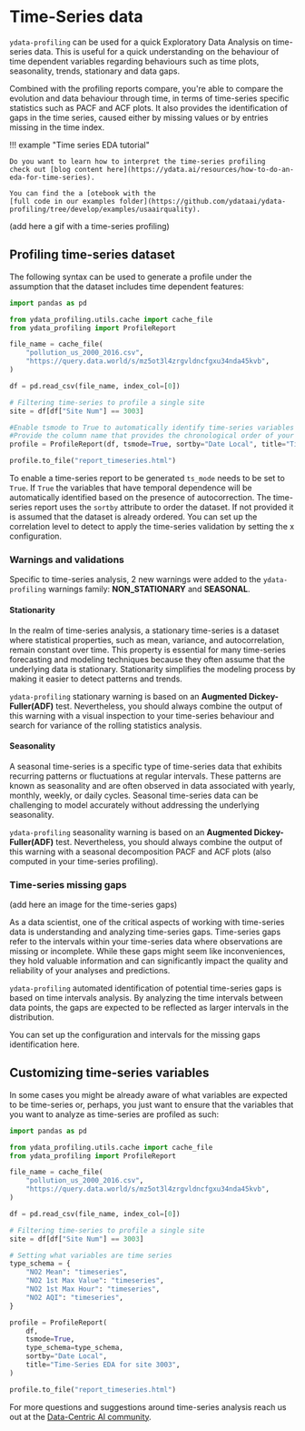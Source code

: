 # Time-Series data

`ydata-profiling` can be used for a quick Exploratory Data Analysis on
time-series data. This is useful for a quick understanding on the
behaviour of time dependent variables regarding behaviours such as time
plots, seasonality, trends, stationary and data gaps.

Combined with the profiling reports compare, you're able to compare the
evolution and data behaviour through time, in terms of time-series
specific statistics such as PACF and ACF plots. It also provides the
identification of gaps in the time series, caused either by missing
values or by entries missing in the time index.

!!! example "Time series EDA tutorial"
    
    Do you want to learn how to interpret the time-series profiling
    check out [blog content here](https://ydata.ai/resources/how-to-do-an-eda-for-time-series). 

    You can find the a [otebook with the
    [full code in our examples folder](https://github.com/ydataai/ydata-profiling/tree/develop/examples/usaairquality).

(add here a gif with a time-series profiling)

## Profiling time-series dataset

The following syntax can be used to generate a profile under the
assumption that the dataset includes time dependent features:

``` python linenums="1" title="Setting the configurations for time-series profiling"
import pandas as pd

from ydata_profiling.utils.cache import cache_file
from ydata_profiling import ProfileReport

file_name = cache_file(
    "pollution_us_2000_2016.csv",
    "https://query.data.world/s/mz5ot3l4zrgvldncfgxu34nda45kvb",
)

df = pd.read_csv(file_name, index_col=[0])

# Filtering time-series to profile a single site
site = df[df["Site Num"] == 3003]

#Enable tsmode to True to automatically identify time-series variables
#Provide the column name that provides the chronological order of your time-series
profile = ProfileReport(df, tsmode=True, sortby="Date Local", title="Time-Series EDA")

profile.to_file("report_timeseries.html")
```

To enable a time-series report to be generated `ts_mode` needs to be set
to `True`. If `True` the variables that have temporal dependence
will be automatically identified based on the presence of
autocorrection. The time-series report uses the `sortby` attribute to
order the dataset. If not provided it is assumed that the dataset is
already ordered.
You can set up the correlation level to detect to apply the time-series 
validation by setting the x configuration. 

### Warnings and validations

Specific to time-series analysis, 2 new warnings were added to the `ydata-profiling`
warnings family: **NON_STATIONARY** and **SEASONAL**.

#### Stationarity
In the realm of time-series analysis, a stationary time-series is a dataset 
where statistical properties, such as mean, variance, and autocorrelation, 
remain constant over time. This property is essential for many time-series 
forecasting and modeling techniques because they often assume that the underlying 
data is stationary. Stationarity simplifies the modeling process by making
it easier to detect patterns and trends.

`ydata-profiling` stationary warning is based on an **Augmented Dickey-Fuller(ADF)** test.
Nevertheless, you should always combine the output of this warning with a visual
inspection to your time-series behaviour and search for variance of the 
rolling statistics analysis. 

#### Seasonality

A seasonal time-series is a specific type of time-series data that exhibits
recurring patterns or fluctuations at regular intervals. These patterns
are known as seasonality and are often observed in data associated with yearly,
monthly, weekly, or daily cycles. Seasonal time-series data can be challenging
to model accurately without addressing the underlying seasonality.

`ydata-profiling` seasonality warning is based on an **Augmented Dickey-Fuller(ADF)** test.
Nevertheless, you should always combine the output of this warning with a seasonal decomposition
PACF and ACF plots (also computed in your time-series profiling).

### Time-series missing gaps

(add here an image for the time-series gaps)

As a data scientist, one of the critical aspects of working with time-series data
is understanding and analyzing time-series gaps. Time-series gaps refer to the
intervals within your time-series data where observations are missing or incomplete.
While these gaps might seem like inconveniences, they hold valuable information and
can significantly impact the quality and reliability of your analyses and predictions. 

`ydata-profiling` automated identification of potential time-series gaps is based
on time intervals analysis. By analyzing the time intervals between data points,
the gaps are expected to be reflected as larger intervals in the distribution. 

You can set up the configuration and intervals for the missing gaps identification here.

## Customizing time-series variables

In some cases you might be already aware of what variables are expected
to be time-series or, perhaps, you just want to ensure that the
variables that you want to analyze as time-series are profiled as such:

``` python linenums="1" title="Setting what variables are time-series"
import pandas as pd

from ydata_profiling.utils.cache import cache_file
from ydata_profiling import ProfileReport

file_name = cache_file(
    "pollution_us_2000_2016.csv",
    "https://query.data.world/s/mz5ot3l4zrgvldncfgxu34nda45kvb",
)

df = pd.read_csv(file_name, index_col=[0])

# Filtering time-series to profile a single site
site = df[df["Site Num"] == 3003]

# Setting what variables are time series
type_schema = {
    "NO2 Mean": "timeseries",
    "NO2 1st Max Value": "timeseries",
    "NO2 1st Max Hour": "timeseries",
    "NO2 AQI": "timeseries",
}

profile = ProfileReport(
    df,
    tsmode=True,
    type_schema=type_schema,
    sortby="Date Local",
    title="Time-Series EDA for site 3003",
)

profile.to_file("report_timeseries.html")
```

For more questions and suggestions around time-series analysis reach us out at the [Data-Centric AI community](https://datacentricai.community/).